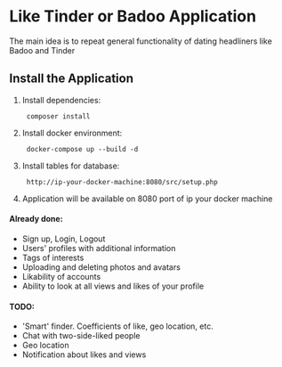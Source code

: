 # Like Tinder or Badoo Application

The main idea is to repeat general functionality of dating headliners like Badoo and Tinder

## Install the Application

1. Install dependencies:

        composer install

2. Install docker environment:
        
        docker-compose up --build -d

3. Install tables for database:
    
        http://ip-your-docker-machine:8080/src/setup.php

3. Application will be available on 8080 port of ip your docker machine

#### Already done:

* Sign up, Login, Logout
* Users' profiles with additional information
* Tags of interests
* Uploading and deleting photos and avatars
* Likability of accounts
* Ability to look at all views and likes of your profile
 

#### TODO:

* 'Smart' finder. Coefficients of like, geo location, etc.
* Chat with two-side-liked people
* Geo location
* Notification about likes and views

